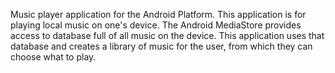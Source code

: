 Music player application for the Android Platform. This application is for playing local music on one's device. The Android MediaStore provides access to database full of all music on the device. This application uses that database and creates a library of music for the user, from which they can choose what to play.
